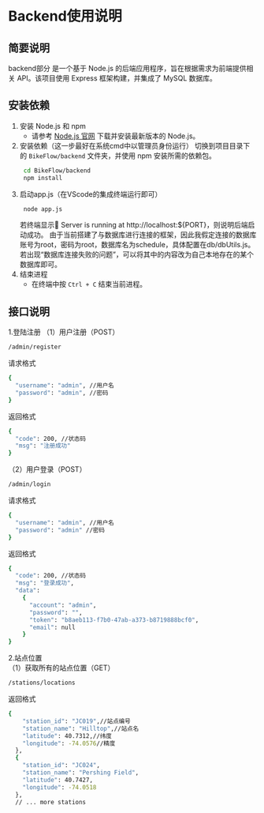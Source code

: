 # Backend使用说明

## 简要说明
backend部分 是一个基于 Node.js 的后端应用程序，旨在根据需求为前端提供相关 API。该项目使用 Express 框架构建，并集成了 MySQL 数据库。

## 安装依赖
1. 安装 Node.js 和 npm
   - 请参考 [Node.js 官网](https://nodejs.org/) 下载并安装最新版本的 Node.js。
2. 安装依赖（这一步最好在系统cmd中以管理员身份运行）
    切换到项目目录下的 `BikeFlow/backend` 文件夹，并使用 npm 安装所需的依赖包。
   ```bash
    cd BikeFlow/backend
    npm install
    ```
3. 启动app.js（在VScode的集成终端运行即可）
    ```bash
     node app.js
     ```
    若终端显示🚀 Server is running at http://localhost:${PORT}，则说明后端启动成功。
    由于当前搭建了与数据库进行连接的框架，因此我假定连接的数据库账号为root，密码为root，数据库名为schedule，具体配置在db/dbUtils.js。若出现“数据库连接失败的问题”，可以将其中的内容改为自己本地存在的某个数据库即可。
4. 结束进程
   - 在终端中按 `Ctrl + C` 结束当前进程。

## 接口说明
1.登陆注册
（1）用户注册（POST）
```bash
/admin/register
```
请求格式
```bash
{
  "username": "admin", //用户名
  "password": "admin", //密码
}
```
返回格式
```bash
{
  "code": 200, //状态码
  "msg": "注册成功"
}
```
（2）用户登录（POST）
```bash
/admin/login
```
请求格式
```bash
{
  "username": "admin", //用户名
  "password": "admin" //密码
}
```

返回格式
```bash
{
  "code": 200, //状态码
  "msg": "登录成功",
  "data": 
    {
      "account": "admin",
      "password": "",
      "token": "b8aeb113-f7b0-47ab-a373-b8719888bcf0",
      "email": null
    }
}

```
2.站点位置  
（1）获取所有的站点位置（GET）
```bash
/stations/locations
```
返回格式
```bash
{
    "station_id": "JC019",//站点编号
    "station_name": "Hilltop",//站点名
    "latitude": 40.7312,//纬度
    "longitude": -74.0576//精度
  },
  {
    "station_id": "JC024",
    "station_name": "Pershing Field",
    "latitude": 40.7427,
    "longitude": -74.0518
  },
  // ... more stations
```